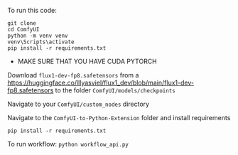To run this code:
```
git clone
cd ComfyUI
python -m venv venv
venv\Scripts\activate
pip install -r requirements.txt
```
- MAKE SURE THAT YOU HAVE CUDA PYTORCH

Download ```flux1-dev-fp8.safetensors``` from a https://huggingface.co/lllyasviel/flux1_dev/blob/main/flux1-dev-fp8.safetensors to the folder ```ComfyUI/models/checkpoints```

Navigate to your ```ComfyUI/custom_nodes``` directory

Navigate to the ```ComfyUI-to-Python-Extension``` folder and install requirements

```pip install -r requirements.txt```

To run workflow:
```python workflow_api.py```
